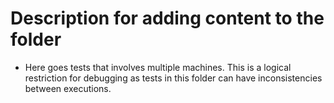 # Description for adding content to the folder

- Here goes tests that involves multiple machines. This is a logical restriction for debugging as tests in this folder can have inconsistencies between executions.

